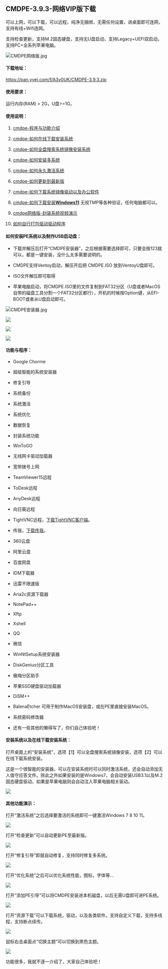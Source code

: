 

## CMDPE-3.9.3-网络VIP版下载

可以上网，可以下载，可以远程，纯净无捆绑，无需任何设置，进桌面即可连网，支持有线+Wifi连网。

支持检查更新，支持M.2固态硬盘，支持无U盘启动，支持Legacy+UEFI双启动，支持PC+全系列苹果电脑。

![CMDPE网络版.jpg](https://www.cmdpe.com/zb_users/theme/HTML5CSS3/style/images/CMDPE6.jpg "CMDPE网络版")

#### 下载地址：

https://pan.yyej.com/f/A3v0UK/CMDPE-3.9.3.zip

#### 使用要求：

运行内存(RAM) > 2G，U盘>=1G。

#### 使用说明：

1.  [cmdpe-程序与功能介绍](https://www.cmdpe.com/post/98.html)
    
2.  [cmdpe-如何在线下载安装系统](https://www.cmdpe.com/post/77.html)
    
3.  [cmdpe-如何全盘搜索系统镜像安装系统](https://www.cmdpe.com/post/94.html)
    
4.  [cmdpe-如何安装多系统](https://www.cmdpe.com/post/95.html)
    
5.  [cmdpe-如何永久激活系统](https://www.cmdpe.com/post/92.html)
    
6.  [cmdpe-如何更新到最新版](https://www.cmdpe.com/post/99.html)
    
7.  [cmdpe-如何下载系统镜像驱动以及办公软件](https://www.cmdpe.com/post/93.html)
    
8.  [cmdpe-如何下载安装**Windows11**](https://www.cmdpe.com/post/76.html) 无视TMP等各种验证，任何电脑都可以。
    
9.  [cmdpe网络版-封装系统视频演示](https://www.cmdpe.com/post/159.html)
    
10.  [如何自行打包驱动驱动程序](https://www.cmdpe.com/post/135.html)
    

#### 如何安装PE系统以及制作USB启动盘：

+   下载并解压后打开“CMDPE安装器”，之后根据需要选择即可，只要会按123就可以，都是一键安装，没什么太多需要说明的。
    
+   CMDPE支持Ventoy启动，解压开后把 CMDPE.ISO 放到VentoyU盘即可。
    
+   ISO文件解压即可取得
    
+   苹果电脑启动，将CMDPE.ISO里的文件复制到FAT32分区（U盘或者MacOS自带的磁盘工具分割一个FAT32分区都行），开机的时候按Option键，从EFI-BOOT或者从U盘启动即可。
    

![CMDPE安装器.jpg](https://www.cmdpe.com/zb_users/upload/2022/12/202212271672112022499117.jpg "CMDPE安装器.jpg")

![](https://www.cmdpe.com/zb_users/upload/2025/07/20250716032210175260733088044.jpg)

![](https://www.cmdpe.com/zb_users/upload/2025/07/20250716032214175260733439778.jpg)

![](https://www.cmdpe.com/zb_users/upload/2025/07/20250716032219175260733939407.jpg)

#### 功能与程序：

+   Google Chorme
    
+   超级智能的系统安装器
    
+   修复引导
    
+   系统备份
    
+   系统激活
    
+   系统优化
    
+   数据恢复
    
+   封装系统功能
    
+   WinToGO
    
+   无线网卡驱动加载器
    
+   宽带拨号上网
    
+   TeamViewer15远程
    
+   ToDesk远程
    
+   AnyDesk远程
    
+   向日葵远程
    
+   TightVNC远程，[下载TightVNC客户端](https://cmdpe.lanzoub.com/iohbK05pribc)。
    
+   传我，[下载传我](https://cmdpe.lanzoub.com/iE05e05pri2d)。
    
+   360云盘
    
+   阿里云盘
    
+   百度网盘
    
+   IDM下载器
    
+   迅雷不限速版
    
+   Aria2c资源下载器
    
+   NotePad++
    
+   Xftp
    
+   Xshell
    
+   QQ
    
+   微信
    
+   WinNtSetup系统安装器
    
+   DiskGenius分区工具
    
+   傲梅分区助手
    
+   苹果SSD硬盘驱动加载器
    
+   DiSM++
    
+   BalenaEtcher 可用于制作MacOS安装盘，或在PE里直接安装MacOS。
    
+   系统密码修改器
    
+   还有一些其他的懒得写了，你们自己体验吧！
    

#### 安装系统以及在线下载安装系统：

打开桌面上的“安装系统”，选项【1】可以全盘搜索系统镜像安装，选项【2】可以在线下载系统安装。

这是一个很智能的安装器，可以在安装系统时可以同时激活系统，还会自动添加无人值守应答文件。除此之外如果安装的是Windows7，会自动安装USB3.1以及M.2固态硬盘驱动，如果是苹果电脑则会自动注入苹果电脑相关驱动。

![](https://www.cmdpe.com/zb_users/upload/2023/10/20231013061927169714916787310.gif)

#### 其他功能演示：

打开“激活系统”之后选择要激活的系统即可一键激活Windows 7 8 10 11。

![](https://www.cmdpe.com/zb_users/upload/2023/10/20231013061938169714917872625.gif)

打开“检查更新”可以自动更新PE至最新版。

![](https://www.cmdpe.com/zb_users/upload/2023/10/20231013061949169714918910562.gif)

打开“修复引导”即就自动修复，支持同时修复多系统。

![](https://www.cmdpe.com/zb_users/upload/2023/10/20231013062001169714920124597.gif)

打开“优化系统”之后可以优化系统性能，图标，字体等...

![](https://www.cmdpe.com/zb_users/upload/2023/10/20231013062011169714921151342.gif)

打开“添加PE引导”可以将CMDPE安装进本机磁盘，以后无需U盘即可进PE系统。

![](https://www.cmdpe.com/zb_users/upload/2023/10/20231013062021169714922124388.gif)

打开“资源下载”可以下载系统，驱动，以及各类软件。支持自定义下载，支持多线程，支持断点续传。

![](https://www.cmdpe.com/zb_users/upload/2023/10/20231013062034169714923425680.gif)

鼠标右击桌面点“切换主题”可以切换到黑色主题。

![](https://www.cmdpe.com/zb_users/upload/2023/10/20231013062047169714924727786.gif)

功能很多，我就不逐一介绍了，大家自己体验吧！
